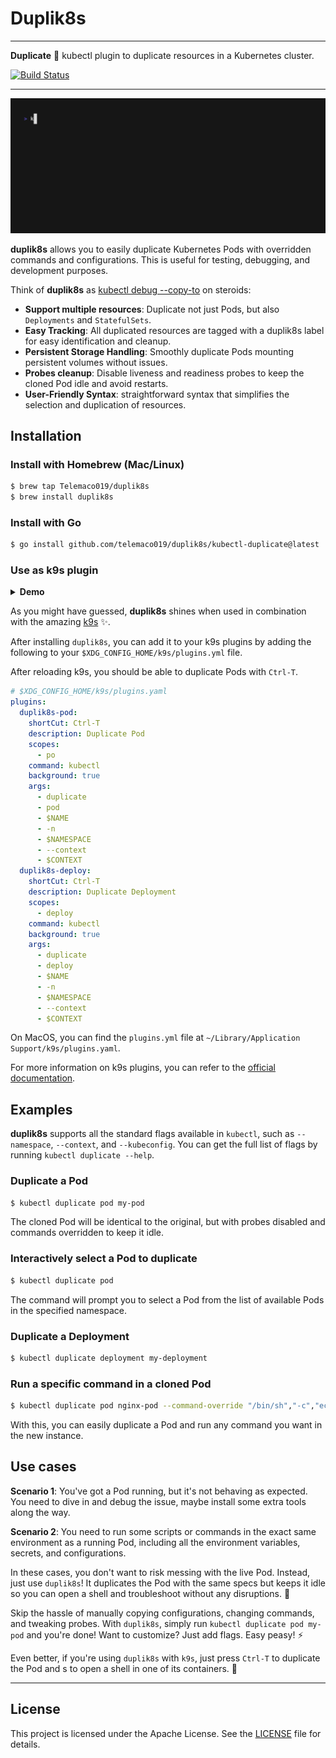 # Duplik8s

---

**Duplicate** 🔁 kubectl plugin to duplicate resources in a Kubernetes cluster.

<p>
    <a href="https://github.com/Telemaco019/duplik8s/actions"><img src="https://github.com/Telemaco019/duplik8s/actions/workflows/ci.yaml/badge.svg" alt="Build Status"></a>
</p>

---

![](./docs/demo.gif)

**duplik8s** allows you to easily duplicate Kubernetes Pods with overridden commands and configurations. This is useful
for testing, debugging, and development purposes.

Think of **duplik8s** as
[kubectl debug --copy-to](https://kubernetes.io/docs/tasks/debug/debug-application/debug-running-pod/#copying-a-pod-while-changing-its-command)
on steroids:

* **Support multiple resources**: Duplicate not just Pods, but also `Deployments` and `StatefulSets`.
* **Easy Tracking**: All duplicated resources are tagged with a duplik8s label for easy identification and cleanup.
* **Persistent Storage Handling**: Smoothly duplicate Pods mounting persistent volumes without issues.
* **Probes cleanup**: Disable liveness and readiness probes to keep the cloned Pod idle and avoid restarts.
* **User-Friendly Syntax**: straightforward syntax that simplifies the selection and duplication of resources.

## Installation

### Install with Homebrew (Mac/Linux)

```sh
$ brew tap Telemaco019/duplik8s
$ brew install duplik8s
```

### Install with Go

```sh
$ go install github.com/telemaco019/duplik8s/kubectl-duplicate@latest
```

### Use as k9s plugin

<details>
<summary><b> Demo </b></summary>

![](./docs/demo-k9s.gif)

</details>

As you might have guessed, **duplik8s** shines when used in combination with the
amazing [k9s](https://github.com/derailed/k9s) ✨.

After installing `duplik8s`, you can add it to your k9s plugins by adding the following to
your `$XDG_CONFIG_HOME/k9s/plugins.yml` file.

After reloading k9s, you should be able to duplicate Pods with `Ctrl-T`.

```yaml
# $XDG_CONFIG_HOME/k9s/plugins.yaml
plugins:
  duplik8s-pod:
    shortCut: Ctrl-T
    description: Duplicate Pod
    scopes:
      - po
    command: kubectl
    background: true
    args:
      - duplicate
      - pod
      - $NAME
      - -n
      - $NAMESPACE
      - --context
      - $CONTEXT
  duplik8s-deploy:
    shortCut: Ctrl-T
    description: Duplicate Deployment
    scopes:
      - deploy
    command: kubectl
    background: true
    args:
      - duplicate
      - deploy
      - $NAME
      - -n
      - $NAMESPACE
      - --context
      - $CONTEXT

```

On MacOS, you can find the `plugins.yml` file at `~/Library/Application Support/k9s/plugins.yaml`.

For more information on k9s plugins, you can refer to the [official documentation](https://k9scli.io/topics/plugins).

## Examples

**duplik8s** supports all the standard flags available in `kubectl`, such as `--namespace`, `--context`,
and `--kubeconfig`. You can get the full list of flags by running `kubectl duplicate --help`.

### Duplicate a Pod

```sh
$ kubectl duplicate pod my-pod
```

The cloned Pod will be identical to the original, but with probes disabled and commands overridden to keep it idle.

### Interactively select a Pod to duplicate

```sh
$ kubectl duplicate pod  
```

The command will prompt you to select a Pod from the list of available Pods in the specified namespace.

### Duplicate a Deployment

```sh
$ kubectl duplicate deployment my-deployment
```

### Run a specific command in a cloned Pod

```sh
$ kubectl duplicate pod nginx-pod --command-override "/bin/sh","-c","echo Hello, World"
```

With this, you can easily duplicate a Pod and run any command you want in the new instance.

## Use cases

**Scenario 1**: You've got a Pod running, but it's not behaving as expected.
You need to dive in and debug the issue, maybe install some extra tools along the way.

**Scenario 2**: You need to run some scripts or commands in the exact same environment as a running Pod,
including all the environment variables, secrets, and configurations.

In these cases, you don't want to risk messing with the live Pod.
Instead, just use `duplik8s`! It duplicates the Pod with the same specs but keeps it idle so you can open a shell
and troubleshoot without any disruptions. 🎉

Skip the hassle of manually copying configurations, changing commands, and tweaking probes.
With `duplik8s`, simply run `kubectl duplicate pod my-pod` and you're done! Want to customize? Just add flags. Easy
peasy! ⚡

Even better, if you're using `duplik8s` with `k9s`, just press `Ctrl-T` to duplicate the Pod and s to open a shell
in one of its containers. 🚀

--- 

## License

This project is licensed under the Apache License. See the [LICENSE](./LICENSE) file for details.

